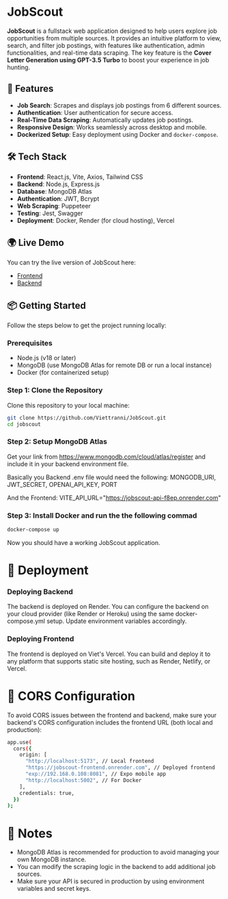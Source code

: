 # JobScout

**JobScout** is a fullstack web application designed to help users explore job opportunities from multiple sources. It provides an intuitive platform to view, search, and filter job postings, with features like authentication, admin functionalities, and real-time data scraping. The key feature is the **Cover Letter Generation using GPT-3.5 Turbo** to boost your experience in job hunting.

## 🚀 Features

- **Job Search**: Scrapes and displays job postings from 6 different sources.
- **Authentication**: User authentication for secure access.
- **Real-Time Data Scraping**: Automatically updates job postings.
- **Responsive Design**: Works seamlessly across desktop and mobile.
- **Dockerized Setup**: Easy deployment using Docker and `docker-compose`.

## 🛠️ Tech Stack

- **Frontend**: React.js, Vite, Axios, Tailwind CSS
- **Backend**: Node.js, Express.js
- **Database**: MongoDB Atlas
- **Authentication**: JWT, Bcrypt
- **Web Scraping**: Puppeteer
- **Testing**: Jest, Swagger
- **Deployment**: Docker, Render (for cloud hosting), Vercel

## 🌍 Live Demo

You can try the live version of JobScout here:

- [Frontend](https://jobscout.viettran.fi)
- [Backend](https://jobscout-api-f8ep.onrender.com)

## 📦 Getting Started

Follow the steps below to get the project running locally:

### Prerequisites

- Node.js (v18 or later)
- MongoDB (use MongoDB Atlas for remote DB or run a local instance)
- Docker (for containerized setup)

### Step 1: Clone the Repository

Clone this repository to your local machine:

```bash
git clone https://github.com/Viettranni/JobScout.git
cd jobscout
````

### Step 2: Setup MongoDB Atlas
Get your link from https://www.mongodb.com/cloud/atlas/register and include it in your backend environment file.

Basically you Backend .env file would need the following:
MONGODB_URI,
JWT_SECRET,
OPENAI_API_KEY,
PORT

And the Frontend: 
VITE_API_URL="https://jobscout-api-f8ep.onrender.com"

### Step 3: Install Docker and run the the following commad

```bash
docker-compose up
````

Now you should have a working JobScout application. 

# 🚧 Deployment
### Deploying Backend
The backend is deployed on Render. You can configure the backend on your cloud provider (like Render or Heroku) using the same docker-compose.yml setup. Update environment variables accordingly.

### Deploying Frontend
The frontend is deployed on Viet's Vercel. You can build and deploy it to any platform that supports static site hosting, such as Render, Netlify, or Vercel.

# 🔐 CORS Configuration
To avoid CORS issues between the frontend and backend, make sure your backend's CORS configuration includes the frontend URL (both local and production):

```bash 
app.use(
  cors({
    origin: [
      "http://localhost:5173", // Local frontend
      "https://jobscout-frontend.onrender.com", // Deployed frontend
      "exp://192.168.0.108:8081", // Expo mobile app
      "http://localhost:5002", // For Docker
    ],
    credentials: true,
  })
);
````

# 📝 Notes
- MongoDB Atlas is recommended for production to avoid managing your own MongoDB instance.
- You can modify the scraping logic in the backend to add additional job sources.
- Make sure your API is secured in production by using environment variables and secret keys.